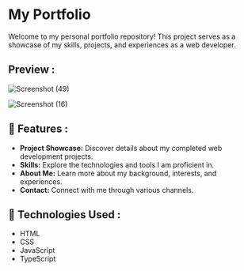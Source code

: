 # My Portfolio

Welcome to my personal portfolio repository! This project serves as a showcase of my skills, projects, and experiences as a web developer.

## Preview :

![Screenshot (49)](https://github.com/raviranjan0/myportfolio/assets/100368738/7d5ec8b3-70b3-49f0-b8fe-edcc8cdccb4f)


![Screenshot (16)](https://github.com/raviranjan0/myportfolio/assets/100368738/ae4561e4-5067-4fa4-b886-2598c445b721)

## 🚀 Features :

- **Project Showcase:** Discover details about my completed web development projects.
- **Skills:** Explore the technologies and tools I am proficient in.
- **About Me:** Learn more about my background, interests, and experiences.
- **Contact:** Connect with me through various channels.

## 🔧 Technologies Used :
- HTML 
- CSS 
- JavaScript 
- TypeScript 

